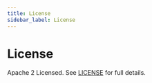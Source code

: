 ```yaml
---
title: License
sidebar_label: License
---
```


# License

Apache 2 Licensed. See [LICENSE](https://github.com/DNXLabs/docs.dnx.one/blob/master/LICENSE) for full details.